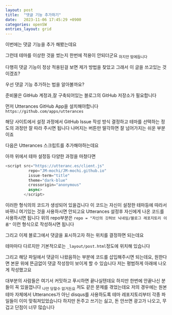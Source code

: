```yaml
---
layout: post
title:  "댓글 기능 추가하기"
date:   2023-11-06 17:45:29 +0900
categories: openSW
entries_layout: grid
---
```



이번에는 댓글 기능을 추가 해봤는데요

그런데 테마를 이상한 것을 썼는지 한번에 적용이 안되더군요
<sub>하지만 맘에듭니다</sub>


다행히 댓글 기능이 정상 적용된걸 보면 제가 방법을 찾았고 그래서 이 글을 쓰고있는 것이겠죠?

우선 댓글 기능 추가하는 법을 알아볼까요?

준비물은
GitHub 계정과,잘 구축되어있는 블로그의 GitHub 저장소가 필요합니다

먼저 Utterances GitHub App을 설치해야합니다
`https://github.com/apps/utterances`

해당 사이트에서 설정 과정에서 GitHub Issue 작성 방식 결정하고 테마를 선택하는 정도의 과정만 잘 따라 주시면 됩니다
나머지는 버튼만 딸각하면 잘 넘어가지는 쉬운 부분이죠

다음은 Utterances 스크립트를 추가해야하는데요

아까 위에서 테마 설정등 다양한 과정을 마쳤다면
```javascript
<script src="https://utteranc.es/client.js"
          repo="JM-mochi/JM-mochi.github.io"
          issue-term="title"
          theme="dark-blue"
          crossorigin="anonymous"
          async>
        </script>
```

이러한 형식의의 코드가 생성되어 있을겁니다
이 코드는 자신이 설정한 테마등에 따라서 바뀌니 여기있는 것을 사용하시면 안되고요
Utterances 설정후 자신에게 나온 코드를 사용하시면 됩니다
위의 repo부분은 `repo = "자신의 깃허브 닉네임/블로그 레포지토리 이름"` 이런 형식으로 작성하시면 됩니다

그리고 이제 블로그에서 댓글을 표시하고자 하는 위치를 결정하면 되는데요

테마마다 다르지만 기본적으로는 `_layout/post.html`정도에 위치해 있습니다

그리고 해당 파일에서 댓글이 나왔음하는 부분에 코드를 삽입해주시면 되는데요, 원한다면 본문 위에 뜬금없이 댓글 작성창이 보이게 할 수 있습니다 
저는 평범하게 아래에 나오게 작성했고요

대부분의 사람들은 여기서 커밋하고 푸시하면 끝나실텐데요
하지만 한번에 안끝나신 분들이 꼭 있을껍니다
<sub>나만 당할수 없거든요</sub>
저도 같은 문제를 겪었는데요
저의 경우에는 원본 테마 자체에서 Utterances가 아닌 disqus를 사용하도록 테마 레포지토리부터 각종 파일들이 이미 맞춰져있었습니다
하지만 돈주고 쓰기는 싫고, 돈 안쓰면 광고가 나오고, 무겁고 단점이 너무 많습니다 

